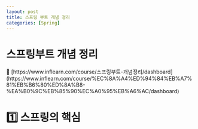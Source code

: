 ```yaml
---
layout: post
title: 스프링 부트 개념 정리
categories: [Spring]
---
```

# 스프링부트 개념 정리

<aside>
🧐 [https://www.inflearn.com/course/스프링부트-개념정리/dashboard](https://www.inflearn.com/course/%EC%8A%A4%ED%94%84%EB%A7%81%EB%B6%80%ED%8A%B8-%EA%B0%9C%EB%85%90%EC%A0%95%EB%A6%AC/dashboard)

</aside>

# 1️⃣ 스프링의 핵심
